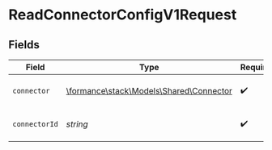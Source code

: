 # ReadConnectorConfigV1Request


## Fields

| Field                                                                       | Type                                                                        | Required                                                                    | Description                                                                 | Example                                                                     |
| --------------------------------------------------------------------------- | --------------------------------------------------------------------------- | --------------------------------------------------------------------------- | --------------------------------------------------------------------------- | --------------------------------------------------------------------------- |
| `connector`                                                                 | [\formance\stack\Models\Shared\Connector](../../Models/Shared/Connector.md) | :heavy_check_mark:                                                          | The name of the connector.                                                  |                                                                             |
| `connectorId`                                                               | *string*                                                                    | :heavy_check_mark:                                                          | The connector ID.                                                           | XXX                                                                         |
